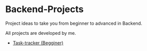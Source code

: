 # Backend-Projects
Project ideas to take you from beginner to advanced in Backend.

All projects are developed by me.

- [Task-tracker (Begginer)](https://roadmap.sh/projects/task-tracker)

